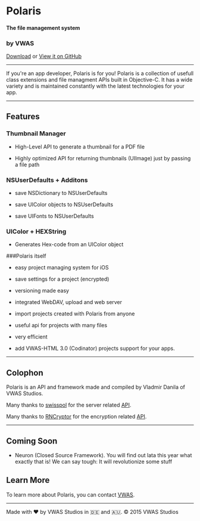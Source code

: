 # Polaris



#### The file management system



### by VWAS



[Download](https://github.com/VWAS/Polaris/archive/master.zip) or [View it on GitHub](https://github.com/VWAS/Polaris/tree/master)



-----



If you're an app developer, Polaris is for you! Polaris is a collection of usefull class extensions and file managment APIs built in Objective-C. It has a wide variety and is maintained constantly with the latest technologies for your app.


-----



## Features



### Thumbnail Manager

- High-Level API to generate a thumbnail for a PDF file

- Highly optimized API for returning thumbnails (UIImage) just by passing a file path



### NSUserDefaults + Additons

- save NSDictionary to NSUserDefaults 

- save UIColor objects to NSUserDefaults

- save UIFonts to NSUserDefaults


### UIColor + HEXString

- Generates Hex-code from an UIColor object


###Polaris itself

- easy project managing system for iOS

- save settings for a project (encrypted)

- versioning made easy 

- integrated WebDAV, upload and web server

- import projects created with Polaris from anyone

- useful api for projects with many files

- very efficient

- add VWAS-HTML 3.0 (Codinator) projects support for your apps.




-----



## Colophon



Polaris is an API and framework made and compiled by Vladmir Danila of VWAS Studios.



Many thanks to [swisspol](https://github.com/swisspol) for the server related [API](https://github.com/swisspol/GCDWebServer).

Many thanks to [RNCryptor](https://github.com/RNCryptor) for the encryption related [API](https://github.com/RNCryptor/RNCryptor).




-----


## Coming Soon


- Neuron (Closed Source Framework). You will find out lata this year what exactly that is! We can say tough: It will revolutionize some stuff




## Learn More



To learn more about Polaris, you can contact [VWAS](mailto:vwas@vwas.pfweb.eu).



-----



Made with ❤️ by VWAS Studios in 🇩🇪 and 🇦🇺. &copy; 2015 VWAS Studios